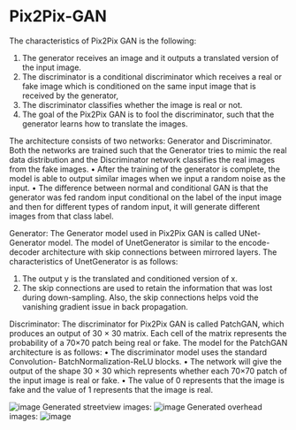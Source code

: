 # Pix2Pix-GAN

The characteristics of Pix2Pix GAN is the following:
1) The generator receives an image and it outputs a translated
version of the input image.
2) The discriminator is a conditional discriminator which
receives a real or fake image which is conditioned on
the same input image that is received by the generator,
3) The discriminator classifies whether the image is real or
not.
4) The goal of the Pix2Pix GAN is to fool the discriminator,
such that the generator learns how to translate the
images.

The architecture consists of two networks: Generator and
Discriminator. Both the networks are trained such that the
Generator tries to mimic the real data distribution and the
Discriminator network classifies the real images from the
fake images.
• After the training of the generator is complete, the model
is able to output similar images when we input a random
noise as the input.
• The difference between normal and conditional GAN is
that the generator was fed random input conditional on
the label of the input image and then for different types
of random input, it will generate different images from
that class label.

Generator:
The Generator model used in Pix2Pix GAN is called UNet-
Generator model. The model of UnetGenerator is similar to the
encode-decoder architecture with skip connections between
mirrored layers. The characteristics of UnetGenerator is as
follows:
1) The output y is the translated and conditioned version
of x.
2) The skip connections are used to retain the information
that was lost during down-sampling. Also, the skip
connections helps void the vanishing gradient issue in
back propagation.

Discriminator:
The discriminator for Pix2Pix GAN is called PatchGAN,
which produces an output of 30 × 30 matrix. Each cell of
the matrix represents the probability of a 70×70 patch being
real or fake. The model for the PatchGAN architecture is as
follows:
• The discriminator model uses the standard Convolution-
BatchNormalization-ReLU blocks.
• The network will give the output of the shape 30 × 30
which represents whether each 70×70 patch of the input
image is real or fake.
• The value of 0 represents that the image is fake and the
value of 1 represents that the image is real.

![image](https://user-images.githubusercontent.com/70934463/163453815-451919c2-9453-49d0-893e-d6f71f029cbb.png)
Generated streetview images:
![image](https://user-images.githubusercontent.com/70934463/163453857-c34b2f75-bed1-4f4d-8607-b21d47854229.png)
Generated overhead images:
![image](https://user-images.githubusercontent.com/70934463/163454013-eefa6202-d8a8-4e3c-b11f-c337c2154515.png)

